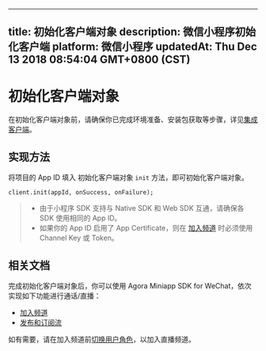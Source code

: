 
---
title: 初始化客户端对象
description: 微信小程序初始化客户端
platform: 微信小程序
updatedAt: Thu Dec 13 2018 08:54:04 GMT+0800 (CST)
---
# 初始化客户端对象
在初始化客户端对象前，请确保你已完成环境准备、安装包获取等步骤，详见[集成客户端](../../cn/Audio%20Broadcast/miniapp_video.md)。

## 实现方法
将项目的 App ID 填入 初始化客户端对象 `init` 方法，即可初始化客户端对象。

```
client.init(appId, onSuccess, onFailure);
```

> - 由于小程序 SDK 支持与 Native SDK 和 Web SDK 互通，请确保各 SDK 使用相同的 App ID。
> - 如果你的 App ID 启用了 App Certificate，则在 [加入频道](../../cn/Audio%20Broadcast/join_live_mini.md) 时必须使用 Channel Key 或 Token。


## 相关文档

完成初始化客户端对象后，你可以使用 Agora Miniapp SDK for WeChat，依次实现如下功能进行通话/直播：

- [加入频道](../../cn/Audio%20Broadcast/join_mini.md)
- [发布和订阅流](../../cn/Audio%20Broadcast/publish_mini.md)

如有需要，请在加入频道前[切换用户角色](../../cn/Audio%20Broadcast/role_mini.md)，以加入直播频道。
